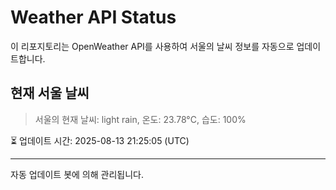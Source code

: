 
# Weather API Status

이 리포지토리는 OpenWeather API를 사용하여 서울의 날씨 정보를 자동으로 업데이트합니다.

## 현재 서울 날씨
> 서울의 현재 날씨: light rain, 온도: 23.78°C, 습도: 100%

⏳ 업데이트 시간: 2025-08-13 21:25:05 (UTC)

---
자동 업데이트 봇에 의해 관리됩니다.
